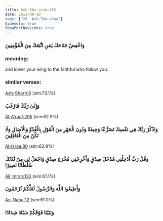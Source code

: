 ```yaml
---
title: Ash-Shu'araa:215
date: 2011-09-18
tags: ["26 .Ash-Shu'araa"]
hidemeta: true 
ShowPostNavLinks: true 
---
```

### وَاخْفِضْ جَنَاحَكَ لِمَنِ اتَّبَعَكَ مِنَ الْمُؤْمِنِينَ
### meaning: 
and lower your wing to the faithful who follow you.
### similar verses: 

[Ash-Sharh:8](/94/8) (sim:73.1%)

### وَإِلَىٰ رَبِّكَ فَارْغَبْ

[Al-A'raaf:205](/7/205) (sim:62.9%)

### وَاذْكُرْ رَبَّكَ فِي نَفْسِكَ تَضَرُّعًا وَخِيفَةً وَدُونَ الْجَهْرِ مِنَ الْقَوْلِ بِالْغُدُوِّ وَالْآصَالِ وَلَا تَكُنْ مِنَ الْغَافِلِينَ

[Al-Israa:80](/17/80) (sim:62.9%)

### وَقُلْ رَبِّ أَدْخِلْنِي مُدْخَلَ صِدْقٍ وَأَخْرِجْنِي مُخْرَجَ صِدْقٍ وَاجْعَلْ لِي مِنْ لَدُنْكَ سُلْطَانًا نَصِيرًا

[Ali Imran:132](/3/132) (sim:61.1%)

### وَأَطِيعُوا اللَّهَ وَالرَّسُولَ لَعَلَّكُمْ تُرْحَمُونَ

[An-Naba:12](/78/12) (sim:61.0%)

### وَبَنَيْنَا فَوْقَكُمْ سَبْعًا شِدَادًا

